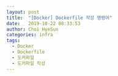 ```yaml
---
layout: post
title:  "[Docker] Dockerfile 작성 명령어"
date:   2019-10-22 08:33:53
author: Choi HyeSun
categories: infra
tags:
  - Docker
  - Dockerfile
  - 도커파일
  - 도커파일 작성
---
```


## 
